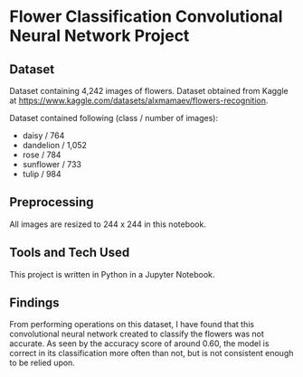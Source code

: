 # Flower Classification Convolutional Neural Network Project

## Dataset

Dataset containing 4,242 images of flowers. Dataset obtained from Kaggle at https://www.kaggle.com/datasets/alxmamaev/flowers-recognition. 

Dataset contained following (class / number of images):

- daisy / 764
- dandelion / 1,052
- rose / 784
- sunflower / 733
- tulip / 984

## Preprocessing

All images are resized to 244 x 244 in this notebook.

##  Tools and Tech Used

This project is written in Python in a Jupyter Notebook.

## Findings

From performing operations on this dataset, I have found that this convolutional neural network created to classify the flowers was not accurate. As seen by the accuracy score of around 0.60, the model is correct in its classification more often than not, but is not consistent enough to be relied upon.